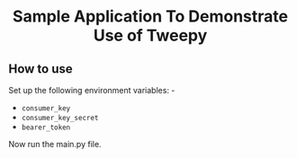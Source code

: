 <h1 align="center">Sample Application To Demonstrate Use of Tweepy</h1>

## How to use

Set up the following environment variables: -
<ul>
<li><code>consumer_key</code></li>
<li><code>consumer_key_secret</code></li>
<li><code>bearer_token</code></li>
</ul>
Now run the main.py file.